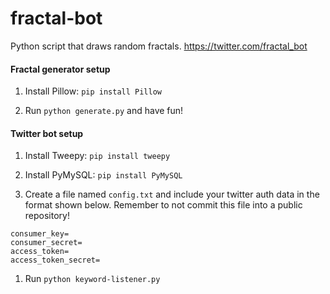 fractal-bot
===========

Python script that draws random fractals. https://twitter.com/fractal_bot

#### Fractal generator setup

1. Install Pillow: `pip install Pillow`

1. Run `python generate.py` and have fun!

#### Twitter bot setup

1. Install Tweepy: `pip install tweepy`

1. Install PyMySQL: `pip install PyMySQL`

1. Create a file named `config.txt` and include your twitter auth data in the format shown below. Remember to not commit this file into a public repository!

```
consumer_key=
consumer_secret=
access_token=
access_token_secret=
```

1. Run `python keyword-listener.py`
